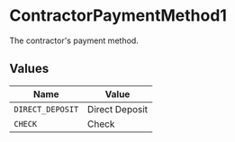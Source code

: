 # ContractorPaymentMethod1

The contractor's payment method.


## Values

| Name             | Value            |
| ---------------- | ---------------- |
| `DIRECT_DEPOSIT` | Direct Deposit   |
| `CHECK`          | Check            |